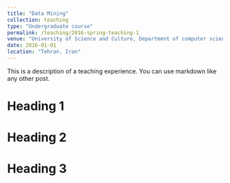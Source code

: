 ```yaml
---
title: "Data Mining"
collection: teaching
type: "Undergraduate course"
permalink: /teaching/2016-spring-teaching-1
venue: "University of Science and Culture, Department of computer science"
date: 2016-01-01
location: "Tehran, Iran"
---
```


This is a description of a teaching experience. You can use markdown like any other post.

Heading 1
======

Heading 2
======

Heading 3
======